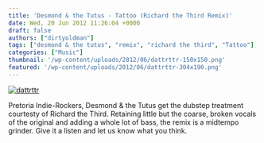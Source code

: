 ```yaml
---
title: 'Desmond & the Tutus - Tattoo (Richard the Third Remix)'
date: Wed, 20 Jun 2012 11:26:04 +0000
draft: false
authors: ["dirtyoldman"]
tags: ["desmond & the tutus", "remix", "richard the third", "Tattoo"]
categories: ["Music"]
thumbnail: '/wp-content/uploads/2012/06/dattrttr-150x150.png'
featured: '/wp-content/uploads/2012/06/dattrttr-304x190.png'
---
```


[![](/wp-content/uploads/2012/06/dattrttr.png "dattrttr")](/2012/06/20/desmond-tutus-tattoo-richard-third-remix/dattrttr/)

Pretoria Indie-Rockers, Desmond & the Tutus get the dubstep treatment courtesty of Richard the Third. Retaining little but the coarse, broken vocals of the original and adding a whole lot of bass, the remix is a midtempo grinder. Give it a listen and let us know what you think.

